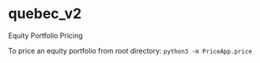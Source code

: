 # quebec_v2
Equity Portfolio Pricing

To price an equity portfolio from root directory:
`python3 -m PriceApp.price`
